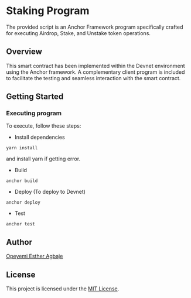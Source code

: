 # Staking Program

The provided script is an Anchor Framework program specifically crafted for executing Airdrop, Stake, and Unstake token operations.

## Overview

This smart contract has been implemented within the Devnet environment using the Anchor framework. A complementary client program is included to facilitate the testing and seamless interaction with the smart contract.

## Getting Started

### Executing program

To execute, follow these steps:

- Install dependencies

`yarn install`

and install yarn if getting error.

- Build

`anchor build`

- Deploy (To deploy to Devnet)

`anchor deploy`

- Test

`anchor test`

## Author

[Opeyemi Esther Agbaje](https://github.com/esteriella)

## License

This project is licensed under the [MIT License](LICENSE).